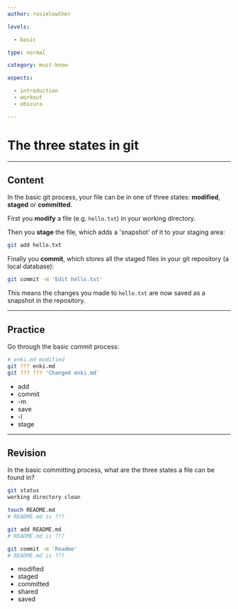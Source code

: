 ```yaml
---
author: rosielowther

levels:

  - basic

type: normal

category: must-know

aspects:

  - introduction
  - workout
  - obscura

---
```

# The three states in git

---
## Content

In the basic git process, your file can be in one of three states: **modified**, **staged** or **committed**.

First you **modify** a file (e.g. `hello.txt`) in your working directory. 

Then you **stage** the file, which adds a 'snapshot' of it to your staging area:
```bash
git add hello.txt
```

Finally you **commit**, which stores all the staged files in your git repository (a local database):
```bash
git commit -m 'Edit hello.txt'
```
This means the changes you made to `hello.txt` are now saved as a snapshot in the repository.

---
## Practice

Go through the basic commit process:
```bash
# enki.md modified
git ??? enki.md
git ??? ??? 'Changed enki.md'
```

* add
* commit
* -m
* save
* -l
* stage

---
## Revision

In the basic committing process, what are the three states a file can be found in?
```bash
git status
working directory clean

touch README.md
# README.md is ???

git add README.md
# README.md is ???

git commit -m 'Readme'
# README.md is ???
```

* modified
* staged
* committed
* shared
* saved
 
